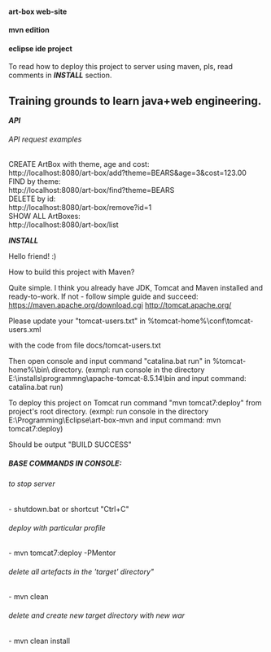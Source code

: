 <h4> art-box web-site </h4>
<h4> mvn edition </h4>
<h4> eclipse ide project </h4>

To read how to deploy this project to server using maven, pls, read comments in ***INSTALL*** 
section.

<h2>Training grounds to learn java+web engineering.</h2>
</p>

***API***
<h6>API request examples</h6>

CREATE ArtBox with theme, age and cost:<br>
	http://localhost:8080/art-box/add?theme=BEARS&age=3&cost=123.00<br>
FIND by theme:<br>
	http://localhost:8080/art-box/find?theme=BEARS<br>
DELETE by id:<br>
	http://localhost:8080/art-box/remove?id=1<br>
SHOW ALL ArtBoxes:<br>
	http://localhost:8080/art-box/list<br>

***INSTALL***

Hello friend! :)

How to build this project with Maven?

Quite simple. I think you already have JDK, Tomcat and Maven installed and ready-to-work. If not - 
follow simple guide and succeed:
https://maven.apache.org/download.cgi
http://tomcat.apache.org/

Please update your "tomcat-users.txt" in %tomcat-home%\conf\tomcat-users.xml 

with the code from file docs/tomcat-users.txt

Then open console and input command "catalina.bat run" in %tomcat-home%\bin\ directory.
(exmpl: run console in the directory E:\installs\programmng\apache-tomcat-8.5.14\bin and input 
command: catalina.bat run)

To deploy this project on Tomcat run command "mvn tomcat7:deploy" from project's root
directory.
(exmpl: run console in the directory E:\Programming\Eclipse\art-box-mvn and input command: 
mvn tomcat7:deploy)

Should be output "BUILD SUCCESS"
	
<h5> BASE COMMANDS IN CONSOLE: </h5>

<h6> to stop server </h6>
		- shutdown.bat or shortcut "Ctrl+C" 
		
<h6> deploy with particular profile </h6>
		- mvn tomcat7:deploy -PMentor
		
<h6> delete all artefacts in the 'target' directory" </h6>
		- mvn clean
		
<h6> delete and create new target directory with new war </h6>
		- mvn clean install
		

